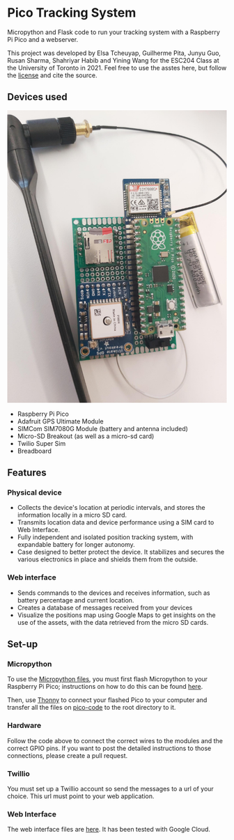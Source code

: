 # Pico Tracking System

Micropython and Flask code to run your tracking system with a Raspberry Pi Pico and a webserver.

This project was developed by Elsa Tcheuyap, Guilherme Pita, Junyu Guo, Rusan Sharma, Shahriyar Habib and Yining Wang for the ESC204 Class at the University of Toronto in 2021. Feel free to use the asstes here, but follow the [license](LICENSE) and cite the source.

## Devices used

![Tracking device](assets/tracking_device.jpeg)

- Raspberry Pi Pico
- Adafruit GPS Ultimate Module
- SIMCom SIM7080G Module (battery and antenna included)
- Micro-SD Breakout (as well as a micro-sd card)
- Twilio Super Sim
- Breadboard

## Features

### Physical device

- Collects the device's location at periodic intervals, and stores the information locally in a micro SD card.
- Transmits location data and device performance using a SIM card to Web Interface.
- Fully independent and isolated position tracking system, with expandable battery for longer autonomy.
- Case designed to better protect the device. It stabilizes and secures the various electronics in place and shields them from the outside.

### Web interface

- Sends commands to the devices and receives information, such as battery percentage and current location.
- Creates a database of messages received from your devices
- Visualize the positions map using Google Maps to get insights on the use of the assets, with the data retrieved from the micro SD cards.

## Set-up

### Micropython

To use the [Micropython files](pico-code), you must first flash Micropython to your Raspberry Pi Pico; instructions on how to do this can be found [here](https://magpi.raspberrypi.com/articles/programming-raspberry-pi-pico-with-python-and-micropython).

Then, use [Thonny](https://thonny.org/) to connect your flashed Pico to your computer and transfer all the files on [pico-code](pico-code) to the root directory to it.

### Hardware

Follow the code above to connect the correct wires to the modules and the correct GPIO pins. If you want to post the detailed instructions to those connections, please create a pull request.

### Twillio

You must set up a Twillio account so send the messages to a url of your choice. This url must point to your web application.

### Web Interface

The web interface files are [here](webapp). It has been tested with Google Cloud.
